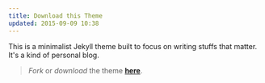 ```yaml
---
title: Download this Theme
updated: 2015-09-09 10:38
---
```


This is a minimalist Jekyll theme built to focus on writing stuffs that matter. It's a kind of personal blog.

> _Fork_ or _download_ the theme [**here**](https://github.com/heiswayi/the-plain).
